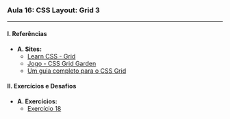 ### **Aula 16: CSS Layout: Grid 3**

---

#### **I. Referências**

- **A. Sites:**
  - [Learn CSS - Grid](https://web.dev/learn/css/grid/)
  - [Jogo - CSS Grid Garden](https://cssgridgarden.com/)
  - [Um guia completo para o CSS Grid](https://css-tricks.com/snippets/css/complete-guide-grid/)

#### **II. Exercícios e Desafios**

- **A. Exercícios:**
    - [Exercício 18](../exercicios/exercicio-018/exercicio-018.md)


